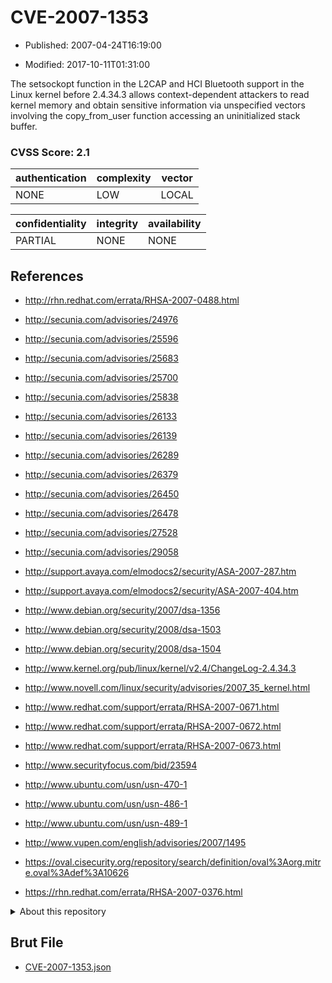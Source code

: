 # CVE-2007-1353

- Published: 2007-04-24T16:19:00

- Modified: 2017-10-11T01:31:00

The setsockopt function in the L2CAP and HCI Bluetooth support in the Linux kernel before 2.4.34.3 allows context-dependent attackers to read kernel memory and obtain sensitive information via unspecified vectors involving the copy_from_user function accessing an uninitialized stack buffer.

### CVSS Score: **2.1**

| authentication | complexity | vector |
| --- | --- | --- |
| NONE | LOW | LOCAL |

| confidentiality | integrity | availability |
| --- | --- | --- |
| PARTIAL | NONE | NONE |

## References

* http://rhn.redhat.com/errata/RHSA-2007-0488.html

* http://secunia.com/advisories/24976

* http://secunia.com/advisories/25596

* http://secunia.com/advisories/25683

* http://secunia.com/advisories/25700

* http://secunia.com/advisories/25838

* http://secunia.com/advisories/26133

* http://secunia.com/advisories/26139

* http://secunia.com/advisories/26289

* http://secunia.com/advisories/26379

* http://secunia.com/advisories/26450

* http://secunia.com/advisories/26478

* http://secunia.com/advisories/27528

* http://secunia.com/advisories/29058

* http://support.avaya.com/elmodocs2/security/ASA-2007-287.htm

* http://support.avaya.com/elmodocs2/security/ASA-2007-404.htm

* http://www.debian.org/security/2007/dsa-1356

* http://www.debian.org/security/2008/dsa-1503

* http://www.debian.org/security/2008/dsa-1504

* http://www.kernel.org/pub/linux/kernel/v2.4/ChangeLog-2.4.34.3

* http://www.novell.com/linux/security/advisories/2007_35_kernel.html

* http://www.redhat.com/support/errata/RHSA-2007-0671.html

* http://www.redhat.com/support/errata/RHSA-2007-0672.html

* http://www.redhat.com/support/errata/RHSA-2007-0673.html

* http://www.securityfocus.com/bid/23594

* http://www.ubuntu.com/usn/usn-470-1

* http://www.ubuntu.com/usn/usn-486-1

* http://www.ubuntu.com/usn/usn-489-1

* http://www.vupen.com/english/advisories/2007/1495

* https://oval.cisecurity.org/repository/search/definition/oval%3Aorg.mitre.oval%3Adef%3A10626

* https://rhn.redhat.com/errata/RHSA-2007-0376.html

<details>
<summary>About this repository</summary> 

  This repository is part of the project [Live Hack CVE](https://github.com/Live-Hack-CVE). Main website can be found [www.live-hack.org](https://www.live-hack.org) 
  
  Made by [Sn0wAlice](https://github.com/Sn0wAlice) for the people that care about security and need to have a feed of the latest CVEs. Hope you enjoy it, don't forget to star the repo and follow me on [Twitter](https://twitter.com/Sn0wAlice) and [Github](https://github.com/Sn0wAlice). And that is my [personnal website](https://www.alice-snow.me/)

  - [Home Page](https://github.com/Live-Hack-CVE)
  - [Framework](https://github.com/Live-Hack-CVE/cve-framework)
  - [CVE database](https://github.com/Live-Hack-CVE/full_database)
  - [Changelog](https://github.com/Live-Hack-CVE/Changelog)
</details>

## Brut File

* [CVE-2007-1353.json](https://raw.githubusercontent.com/Live-Hack-CVE/full_database/main/cves/2007/CVE-2007-1353.json)

